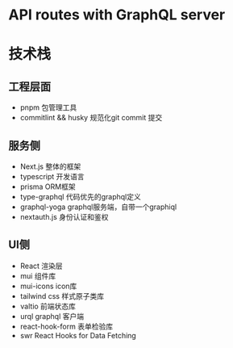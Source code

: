# API routes with GraphQL server

# 技术栈

## 工程层面
- pnpm 包管理工具
- commitlint && husky 规范化git commit 提交
## 服务侧
<!-- 服务端 -->
- Next.js 整体的框架
- typescript 开发语言
- prisma ORM框架
- type-graphql 代码优先的graphql定义
- graphql-yoga graphql服务端，自带一个graphiql
- nextauth.js 身份认证和鉴权

## UI侧
- React 渲染层
- mui 组件库
- mui-icons icon库
- tailwind css 样式原子类库
- valtio 前端状态库
- urql graphql 客户端
- react-hook-form 表单检验库
- swr React Hooks for Data Fetching
